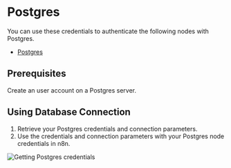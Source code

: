 # Postgres

You can use these credentials to authenticate the following nodes with Postgres.
- [Postgres](/integrations/nodes/n8n-nodes-base.postgres/)

## Prerequisites

Create an user account on a Postgres server. 

## Using Database Connection

1. Retrieve your Postgres credentials and connection parameters.
2. Use the credentials and connection parameters with your Postgres node credentials in n8n.

![Getting Postgres credentials](/_images/integrations/credentials/postgres/using-database-connection.gif)
